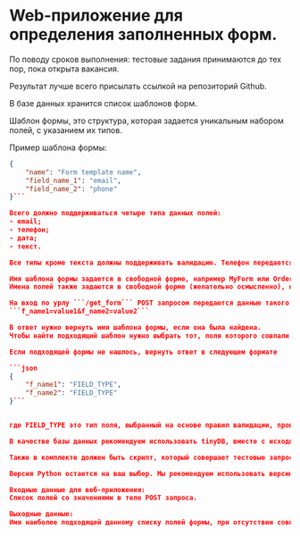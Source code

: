 # Web-приложение для определения заполненных форм.
По поводу сроков выполнения: тестовые задания принимаются до тех пор, пока открыта вакансия.

Результат лучше всего присылать ссылкой на репозиторий Github.

В базе данных хранится список шаблонов форм.

Шаблон формы, это структура, которая задается уникальным набором полей, с указанием их типов.

Пример шаблона формы:

```json
{
    "name": "Form template name",
    "field_name_1": "email",
    "field_name_2": "phone"
}```

Всего должно поддерживаться четыре типа данных полей:
- email;
- телефон;
- дата;
- текст.

Все типы кроме текста должны поддерживать валидацию. Телефон передается в стандартном формате ```+7 xxx xxx xx xx```, дата передается в формате ```DD.MM.YYYY``` или ```YYYY-MM-DD```.

Имя шаблона формы задается в свободной форме, например MyForm или Order Form.
Имена полей также задаются в свободной форме (желательно осмысленно), например user_name, order_date или lead_email.

На вход по урлу ```/get_form``` POST запросом передаются данные такого вида:
```f_name1=value1&f_name2=value2```

В ответ нужно вернуть имя шаблона формы, если она была найдена.
Чтобы найти подходящий шаблон нужно выбрать тот, поля которого совпали с полями в присланной форме. Совпадающими считаются поля, у которых совпали имя и тип значения. Полей в пришедшей форме может быть больше чем в шаблоне, в этом случае шаблон все равно будет считаться подходящим. Самое главное, чтобы все поля шаблона присутствовали в форме.

Если подходящей формы не нашлось, вернуть ответ в следующем формате

```json
{
    "f_name1": "FIELD_TYPE",
    "f_name2": "FIELD_TYPE"
}```


где FIELD_TYPE это тип поля, выбранный на основе правил валидации, проверка правил должна производиться в следующем порядке дата, телефон, email, текст.

В качестве базы данных рекомендуем использовать tinyDB, вместе с исходниками задания должен поставляться файл с тестовой базой, содержащей шаблоны форм. Но если сможете поднять и использовать контейнер Docker с MongoDB - это будет отличное решение, однако оно может отнять у вас много времени и не является обязательным.

Также в комплекте должен быть скрипт, который совершает тестовые запросы. Если окружение приложения подразумевает что-то выходящее за рамки virtualenv, то все должно быть упаковано в Docker контейнеры или таким способом, чтобы не приходилось ставить дополнительные пакеты и утилиты на машине. Все необходимые действия для настройки и запуска приложения должны находится в файле README.

Версия Python остается на ваш выбор. Мы рекомендуем использовать версию 3.6 и выше.

Входные данные для веб-приложения:
Список полей со значениями в теле POST запроса.

Выходные данные:
Имя наиболее подходящей данному списку полей формы, при отсутствии совпадений с известными формами произвести типизацию полей на лету и вернуть список полей с их типами.
